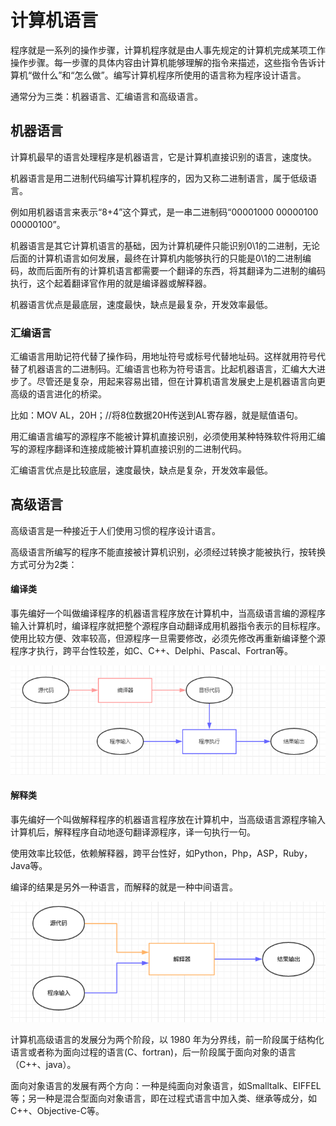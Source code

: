# 计算机语言

程序就是一系列的操作步骤，计算机程序就是由人事先规定的计算机完成某项工作操作步骤。每一步骤的具体内容由计算机能够理解的指令来描述，这些指令告诉计算机“做什么”和“怎么做”。编写计算机程序所使用的语言称为程序设计语言。

通常分为三类：机器语言、汇编语言和高级语言。

## 机器语言

计算机最早的语言处理程序是机器语言，它是计算机直接识别的语言，速度快。

机器语言是用二进制代码编写计算机程序的，因为又称二进制语言，属于低级语言。

例如用机器语言来表示“8+4”这个算式，是一串二进制码“00001000 00000100 00000100”。

机器语言是其它计算机语言的基础，因为计算机硬件只能识别0\1的二进制，无论后面的计算机语言如何发展，最终在计算机内能够执行的只能是0\1的二进制编码，故而后面所有的计算机语言都需要一个翻译的东西，将其翻译为二进制的编码执行，这个起着翻译官作用的就是编译器或解释器。

机器语言优点是最底层，速度最快，缺点是最复杂，开发效率最低。

### 汇编语言

汇编语言用助记符代替了操作码，用地址符号或标号代替地址码。这样就用符号代替了机器语言的二进制码。汇编语言也称为符号语言。比起机器语言，汇编大大进步了。尽管还是复杂，用起来容易出错，但在计算机语言发展史上是机器语言向更高级的语言进化的桥梁。

比如：MOV AL，20H；//将8位数据20H传送到AL寄存器，就是赋值语句。

用汇编语言编写的源程序不能被计算机直接识别，必须使用某种特殊软件将用汇编写的源程序翻译和连接成能被计算机直接识别的二进制代码。

汇编语言优点是比较底层，速度最快，缺点是复杂，开发效率最低。

## 高级语言

高级语言是一种接近于人们使用习惯的程序设计语言。

高级语言所编写的程序不能直接被计算机识别，必须经过转换才能被执行，按转换方式可分为2类：

#### 编译类

事先编好一个叫做编译程序的机器语言程序放在计算机中，当高级语言编的源程序输入计算机时，编译程序就把整个源程序自动翻译成用机器指令表示的目标程序。使用比较方便、效率较高，但源程序一旦需要修改，必须先修改再重新编译整个源程序才执行，跨平台性较差，如C、C++、Delphi、Pascal、Fortran等。

![](.gitbook/assets/33.png)

#### 解释类

事先编好一个叫做解释程序的机器语言程序放在计算机中，当高级语言源程序输入计算机后，解释程序自动地逐句翻译源程序，译一句执行一句。

使用效率比较低，依赖解释器，跨平台性好，如Python，Php，ASP，Ruby，Java等。

编译的结果是另外一种语言，而解释的就是一种中间语言。

![](.gitbook/assets/34.png)

计算机高级语言的发展分为两个阶段，以 1980 年为分界线，前一阶段属于结构化语言或者称为面向过程的语言(C、fortran)，后一阶段属于面向对象的语言（C++、java）。

面向对象语言的发展有两个方向：一种是纯面向对象语言，如Smalltalk、EIFFEL等；另一种是混合型面向对象语言，即在过程式语言中加入类、继承等成分，如C++、Objective-C等。
